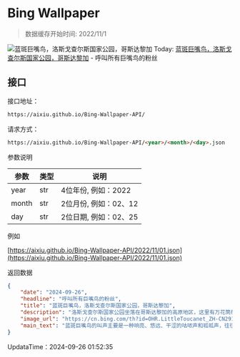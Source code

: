 # Bing Wallpaper

> 数据缓存开始时间: 2022/11/1

![蓝斑巨嘴鸟，洛斯戈查尔斯国家公园，哥斯达黎加](https://cn.bing.com/th?id=OHR.LittleToucanet_ZH-CN2910262009_1920x1080.webp)
Today: [蓝斑巨嘴鸟，洛斯戈查尔斯国家公园，哥斯达黎加](https://cn.bing.com/th?id=OHR.LittleToucanet_ZH-CN2910262009_1920x1080.webp) - 呼叫所有巨嘴鸟的粉丝

## 接口

接口地址：

```html
https://aixiu.github.io/Bing-Wallpaper-API/
```

请求方式：

```html
https://aixiu.github.io/Bing-Wallpaper-API/<year>/<month>/<day>.json
```

参数说明

| 参数 | 类型 | 说明 |
| - | - | - |
| year | str | 4位年份, 例如：2022 |
| month | str | 2位月份, 例如：02、12 |
| day | str | 2位日期, 例如：02、25 |

例如

[https://aixiu.github.io/Bing-Wallpaper-API/2022/11/01.json](https://aixiu.github.io/Bing-Wallpaper-API/2022/11/01.json)

返回数据

```json
{
    "date": "2024-09-26",
    "headline": "呼叫所有巨嘴鸟的粉丝",
    "title": "蓝斑巨嘴鸟，洛斯戈查尔斯国家公园，哥斯达黎加",
    "description": "洛斯戈查尔斯国家公园坐落在哥斯达黎加的高原地区，这里有万花筒般繁茂的栖息地，其中包括蓝斑巨嘴鸟的家园。蓝斑巨嘴鸟身长11-15英寸，不是候鸟，可以用灵巧的脚趾在树枝上穿梭，用独特的喙熟练地觅食水果、昆虫和小蜥蜴。",
    "image_url": "https://cn.bing.com/th?id=OHR.LittleToucanet_ZH-CN2910262009_1920x1080.webp",
    "main_text": "蓝斑巨嘴鸟的叫声主要是一种响亮、悠远、干涩的咕哝声和呱呱声，往往持续数分钟之久。飞行时，它的翅膀会发出呼啸声。"
}
```

UpdataTime：2024-09-26 01:52:35
